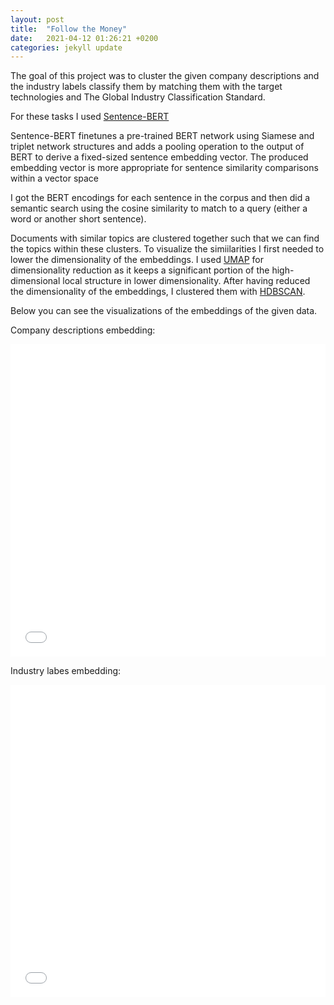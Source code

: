 ```yaml
---
layout: post
title:  "Follow the Money"
date:   2021-04-12 01:26:21 +0200
categories: jekyll update
---
```

The goal of this project was to cluster the given company descriptions and the industry labels classify them by matching them with the target technologies and The Global Industry Classification Standard.

For these tasks I used [Sentence-BERT](https://arxiv.org/pdf/1908.10084.pdf)

Sentence-BERT finetunes a pre-trained BERT network using Siamese and triplet network structures and adds a pooling operation to the output of BERT to derive a fixed-sized sentence embedding vector. The produced embedding vector is more appropriate for sentence similarity comparisons within a vector space

I got the BERT encodings for each sentence in the corpus and then did a semantic search using the cosine similarity to match to a query (either a word or another short sentence).

Documents with similar topics are clustered together such that we can find the topics within these clusters. To visualize the simiilarities I first needed to lower the dimensionality of the embeddings. I used [UMAP](https://umap-learn.readthedocs.io/en/latest/index.html) for dimensionality reduction as it keeps a significant portion of the high-dimensional local structure in lower dimensionality. After having reduced the dimensionality of the embeddings, I  clustered them  with [HDBSCAN](https://hdbscan.readthedocs.io/en/latest/index.html).

Below you can see the visualizations of the embeddings of the given data.

Company descriptions embedding:

<iframe src="/assets/graphdesc.html" sandbox="allow-same-origin allow-scripts" width="100%" height="500" scrolling="no" seamless="seamless" frameborder="0"> </iframe>

Industry labes embedding:
<iframe src="/assets/graphind.html"
sandbox="allow-same-origin allow-scripts"
width="100%"
height="500"
scrolling="no"
seamless="seamless"
frameborder="0">
</iframe>


